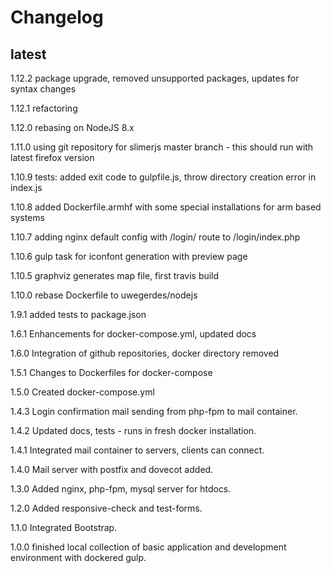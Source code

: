 # Changelog

## latest

1.12.2 package upgrade, removed unsupported packages, updates for syntax changes

1.12.1 refactoring

1.12.0
rebasing on NodeJS 8.x

1.11.0
using git repository for slimerjs master branch - this should run with latest firefox version

1.10.9
tests: added exit code to gulpfile.js, throw directory creation error in index.js

1.10.8
added Dockerfile.armhf with some special installations for arm based systems

1.10.7
adding nginx default config with /login/ route to /login/index.php

1.10.6
gulp task for iconfont generation with preview page

1.10.5
graphviz generates map file, first travis build

1.10.0
rebase Dockerfile to uwegerdes/nodejs

1.9.1
added tests to package.json

1.6.1
Enhancements for docker-compose.yml, updated docs

1.6.0
Integration of github repositories, docker directory removed

1.5.1
Changes to Dockerfiles for docker-compose

1.5.0
Created docker-compose.yml

1.4.3
Login confirmation mail sending from php-fpm to mail container.

1.4.2
Updated docs, tests - runs in fresh docker installation.

1.4.1
Integrated mail container to servers, clients can connect.

1.4.0
Mail server with postfix and dovecot added.

1.3.0
Added nginx, php-fpm, mysql server for htdocs.

1.2.0
Added responsive-check and test-forms.

1.1.0
Integrated Bootstrap.

1.0.0
finished local collection of basic application and development environment with dockered gulp.
